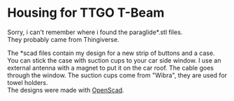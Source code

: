# Housing for TTGO T-Beam
Sorry, i can't remember where i found the paraglide*.stl files. \
They probably came from Thingiverse.


The *scad files contain my design for a new strip of buttons and a case.\
You can stick the case with suction cups to your car side window. 
I use an external antenna with a magnet to put it on the car roof. 
The cable goes through the window.
The suction cups come from "Wibra", they are used for towel holders.\
The designs were made with [OpenScad](https://openscad.org/).